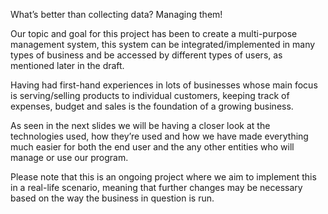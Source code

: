 What’s better than collecting data? Managing them!

Our topic and goal for this project has been to create a multi-purpose management system, this system can be integrated/implemented in many types of business and be accessed by different types of users, as mentioned later in the draft.

Having had first-hand experiences in lots of businesses whose main focus is serving/selling products to individual customers, keeping track of expenses, budget and sales is the foundation of a growing business.

As seen in the next slides we will be having a closer look at the technologies used, how they’re used and how we have made everything much easier for both the end user and the any other entities who will manage or use our program. 

Please note that this is an ongoing project where we aim to implement this in a real-life scenario, meaning that further changes may be necessary based on the way the business in question is run. 
